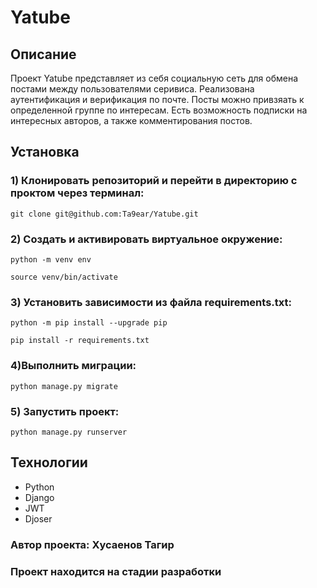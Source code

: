 # Yatube

## Описание
Проект Yatube представляет из себя социальную сеть для обмена постами
между пользователями серивиса. Реализована аутентификация и верификация по 
почте. Посты можно привзяать к определенной группе по интересам.
Есть возможность подписки на интересных авторов, а также комментирования постов.


## Установка

### 1) Клонировать репозиторий и перейти в директорию с проктом через терминал:
```
git clone git@github.com:Ta9ear/Yatube.git
```

### 2) Cоздать и активировать виртуальное окружение:
```
python -m venv env
```
```
source venv/bin/activate
```

### 3) Установить зависимости из файла requirements.txt:
```
python -m pip install --upgrade pip
```
```
pip install -r requirements.txt
```

### 4)Выполнить миграции:
```
python manage.py migrate
```


### 5) Запустить проект:
```
python manage.py runserver
```

## Технологии
* Python
* Django
* JWT
* Djoser

### Автор проекта: Хусаенов Тагир
### Проект находится на стадии разработки
